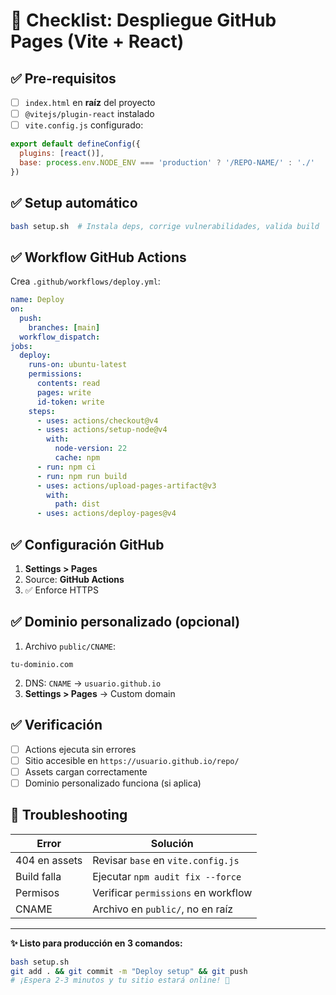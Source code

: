 # 🚀 Checklist: Despliegue GitHub Pages (Vite + React)

## ✅ **Pre-requisitos**

- [ ] `index.html` en **raíz** del proyecto
- [ ] `@vitejs/plugin-react` instalado
- [ ] `vite.config.js` configurado:
```js
export default defineConfig({
  plugins: [react()],
  base: process.env.NODE_ENV === 'production' ? '/REPO-NAME/' : './'
})
```

## ✅ **Setup automático**

```bash
bash setup.sh  # Instala deps, corrige vulnerabilidades, valida build
```

## ✅ **Workflow GitHub Actions**

Crea `.github/workflows/deploy.yml`:

```yaml
name: Deploy
on:
  push:
    branches: [main]
  workflow_dispatch:
jobs:
  deploy:
    runs-on: ubuntu-latest
    permissions:
      contents: read
      pages: write
      id-token: write
    steps:
      - uses: actions/checkout@v4
      - uses: actions/setup-node@v4
        with:
          node-version: 22
          cache: npm
      - run: npm ci
      - run: npm run build
      - uses: actions/upload-pages-artifact@v3
        with:
          path: dist
      - uses: actions/deploy-pages@v4
```

## ✅ **Configuración GitHub**

1. **Settings > Pages**
2. Source: **GitHub Actions**
3. ✅ Enforce HTTPS

## ✅ **Dominio personalizado (opcional)**

1. Archivo `public/CNAME`:
```
tu-dominio.com
```
2. DNS: `CNAME` → `usuario.github.io`
3. **Settings > Pages** → Custom domain

## ✅ **Verificación**

- [ ] Actions ejecuta sin errores
- [ ] Sitio accesible en `https://usuario.github.io/repo/`
- [ ] Assets cargan correctamente
- [ ] Dominio personalizado funciona (si aplica)

## 🔧 **Troubleshooting**

| Error | Solución |
|-------|----------|
| 404 en assets | Revisar `base` en `vite.config.js` |
| Build falla | Ejecutar `npm audit fix --force` |
| Permisos | Verificar `permissions` en workflow |
| CNAME | Archivo en `public/`, no en raíz |

---

**✨ Listo para producción en 3 comandos:**
```bash
bash setup.sh
git add . && git commit -m "Deploy setup" && git push
# ¡Espera 2-3 minutos y tu sitio estará online! 🎉
```  
